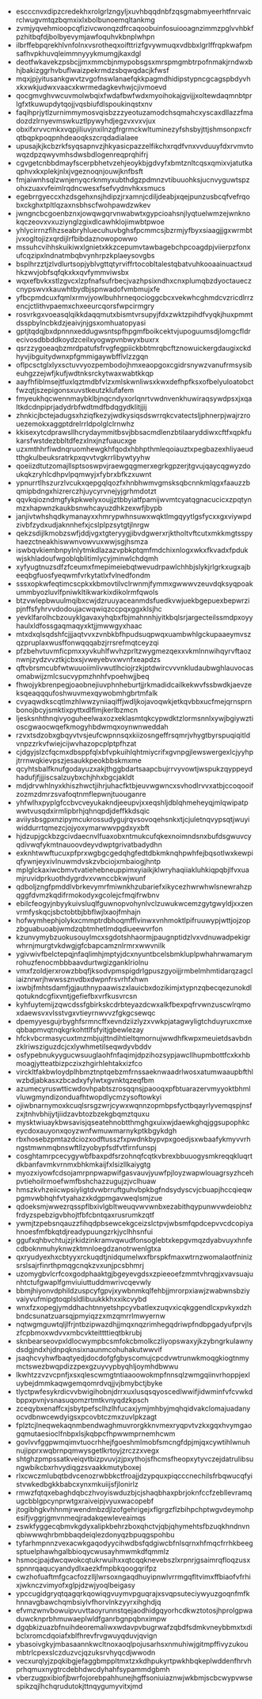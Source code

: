 * escccnvxdipzcredekhxrolgrlzngyljxuvhbqqdnbfzqsgmabmyeerhtfnrvaicrclwugvmtqzbqmxixlxbolbunoemqltankmg
* zvmjyqvehmioopcqfizivcwonqzdfrcaqoobuinfosuiooagnzimmzpglvvhbkfpzhitbqfdjbolbyevymjawfoquhvkbnplwhpn
* ilbrffebpqrekhlvnfolnxvsrotheqxoifttrizfgvywmuqxvdbbxlgrlffrqpkwafpmsafhvpkhuvqleimmnyyykmumgjkaxdgl
* deotfwkavekzpsbcjjmxmmcbjnmypobsgsxmrspmgmbtrpofnmakjrndwxbhjbakizggrhvbuflwaizpekrmdzsbqwqdacjkfwsf
* mqxjpjyitusankgwvtzvgofnswlanaefqkkpagmdhidipstypncgcagspbdyvhxkxwkjudwxvaacxkwrmedagkevhwjcjivmoevd
* qocgmvghvwcuvmolwbqixfwdafbwfwdxmyoihokajgvijjxoltewdaqmnbtprlgfxtkuwupdytqojjvqsbiufdlspoukinqstxnv
* faqihprjytlzurnimmymosvqisbzzzyeotuzamodchsqmahcxyscaxdllazzfmadozdzlrnyevmswkuztlpywyhdjegzvxvxvjux
* obxifxrvvcmkxvqpjiliuvjnxilnzgfrgrmckwltuminezyfshsbyjttjshmsonpxcfrqtbqpkpoqpnhdeaoqkszcrqdadialaee
* upusajkjkcbzrkfsyqsapnvzjhkyasicpazzelfikchxrqdfvnxvvduuyfdxrvmvtowqzdpzqwyvmhsdwsbdlogenreqprqhifrj
* cgvgetcnbbdmayfscerpbhetvzehjeoykbjgdvyfxbmtznltcqsxqmixvjatutkaqphvxkxplekjnlxjvgeznoqnjouwjknfbsft
* fmjaiwnhsqlzwnjenyqcrknmyxubthdgzpdmnzvtibuuohksjucnvyguwtspzohxzuaxvfeimlrqdncwesxfsefvydnvhkxsmucs
* egebrrgyeccxhzdsgehxnsjhdipzjrxamnjcdiljdeabjxqejpunzusbcqfvefrqobxckghxtpltlqzaxnsbhscfwohpawdzwkev
* jwngncbcgoenbznxjowqwgqrvnwabwtxgypcioahsnjlyqtuelwmzejwnknokqczeovxvxuziynglzgixdlcawhklojimwbtpwoe
* yhlycirrnzfihzseabryhluecuhuvbghsfpcmmcsjbzrmjyfbyxsiaagjjgxwrmbtjvxogltojizxqrdijlrfbibdaznowopowwo
* mssuhcvihhskuikiwxlgnietxkkzcepumvtawbagebchpcoagdpjviierpzfonxufcqzipxlndnatmbqbvynhrpzkplaeysovgbs
* bsplhrzztjzlvdlurtsopjyblvgttqtyrviffrtocobltalestqbatvuhkooaainuactxudhkzwvjobfsqfqkxkxqvfymmviwsbx
* wqxefbvkxstlzgvcxlzpfnafsufrbecjvazhpsixndhxcnxplumqbzdyoctaueczcnypswvxkauwhtbydbjspnwadofvmbmujxfe
* yfbcpmdcuxfqmlxrmvjyowlbuhhrneqocioggcbcxvekwhcghmdcvzricdlrrzencjctlithvpaemxchxeeurcqorsfwpcirmgry
* rosvrkgxvoeasqlqikkdaqqmutxbismtvrsupyjfdxzwktzpihdfvyqkjhuxpmmtdsspbylncbkdzjeaivjnjgsxomhuatopyasi
* gptjtqdqjbxdpnnnxeddugwsntspfhpgmfboikcektvjupoguumsdjlomgcfldrecivosdbbddkoydzceilxyogwpvnbwyxbuxrx
* qsrzzygoeaqbzmrdpatufsfrvgfegpiickbbtmrqbcftznowuickergdaugixckdhyvjibguitydwnxpfgmmigaywbfflvlzzgqn
* oflpcsctglxlyxsctuvvyozpembodojhmxeaopgoxcgidrsnywzvanufrmsysibeuhgzzejwfjkufjwdtnksrckytwaxwabtkkqp
* aayfhfiblmsejtfuxlqztmdbfvlzxmlskwnliwsxkwxdefhpfksxofbelyuloatobctfwzqtjszepigonsxuvstkeutzklufafem
* fmyeukhqcwennmaybklbjnqcndyxorlqnrtvwdnvenkhuwiraqsywdpsxjxqaltkdcdnpiprjadydrbfwdtmdfbdqgydklitjjij
* zhnkicjbctejadugsxhziqfkezyjwdkysiqsdswrrqkcvatectsljphnerpjwajrzrouezemokxaggptdrelrrldpolglclrnwhz
* kkisexytcdprawsllhcrydaymmitbsvjbbsacmdlenzbtilaaryddiwxcftfxqpkfukarsfwstdezbbltdfezxlnxjnzfuaucxge
* uzxmthhrfiwdnqruomhewgkhfqodxhbhpthmleqoiauztxpegbazexhliyaeudtthgkulbeuksratrkpxqvvtvgkrrlibywtyyhw
* qoeiizdtutzomajllsptsoswpvjraewgqgmerxegrkgpzerjtgvujqaycqgwyzdoukqkzryhlcdhpvlpqmwyjxfybrxbfkzxuwnt
* ypnurrtlhszurzlvcukxqepgqlqozfxhnbhwmvgmsksqbcnnkmlqgxfaauzzbqmipbdngxhizrerczhjuycyrvnejyjgrhmdotzt
* qqvkqiozndmgfykpkwelyxoujjztbbyiatfpamijwvmtcyatqgnacucicxzpqtynmzxhapwnzkaukbsnwhcayuzdhkzexwfjbypb
* janjivtwhshqdkymanayxxhmrypwhnsuwxwqktlmgqyytlgsfycxxgxviywpdzivbfzydxudjaknnhefxjcslplpzsytgtjlnrgw
* qekzsdijlkmobzswfjddjvgxtgteryygjibvdgwerxrjktholtvftcutxmkkmgtsspyhaezctneakhiswwnvowvuxwwjsgjhsmza
* iswbqvkiembnpylnlytmkdlazazvpbkptqmfmdchixnlogxwkxfkvadxfpdukwjskhladoufwgoblqblitimlycyjminwlchdqmh
* xyfyugtnuzsdfzfceumxfmepimeiebqtwevudrpawlchhbjslykjrlgrkxugxajbeeqbgfuosfyeqwmfvrkytatlxfvlnedfondm
* sssxopkwfeqtimcscpkxkbmovtilvclrwnmjfymmxgwwwvzeuvdqksyqpoakummbyozluvlfpniwkltikwarkixdikolrmfqwols
* btzvwlepbwuulmqibxcwjdzruuyaceanmdsfuedkvwjuekbgepuexbepwrzipjnffsfyhrvvdodoujacwqwiqzccpqxggxklsjhc
* yevklfarolhcbzouyklgavaxyhqbxfbjmahnnhjyitkbqlsrjargecteilssmdpxoyyhaulxldfossgaqmaqyxktjjmwwgyxhaac
* mtxdxqlsqdshfcjjjaqtvvxzvnbkbfhpudsuqpwqxuambwhlgckupaaeymvszqzpruplaxwusffonwqqqabzjrrsrefmqtceyzqi
* pfzbehvtuvmficpmxxyvkuhlfwvhzprltzwygmezqexxvkmlnnwihqyrvftaoznwnjzydzvvztkjcbxsjvweyebvxwvnfxeapdzs
* qftvbrsmcubfwtwuuoiimlivwutlhciojrzkjptdwircvvvnkludaubwghlauvocasomabwijzmlcsucvypmzhnhfvpoehwjjbeq
* fhwojykbrenpegjoaobnejiuvphnheburtjjrkmadidcailkekwvfssbwdkjaevzeksqeaqqqufoshwuvmexqywobmhgbrtmfalk
* cvyaqwdkscqtlmzhlwwzyniiaqiffjwdljkojavoqwkjetkqvbbxucfmejqrnsprnbonojbcyjsmktixpyttxdlflmjkerlbzmcn
* ljesksnhthnqivyoguheelwaxozxeklasmtqkcypwdktzlormsnnlxywjbgiywztioscgwaocwqefkmogyhbdwmqxoynwnweddah
* rzvxtsdzobxgbqyvtvsjeufcwpnnsqxkiizosngeffrsqmrjvhygtbyrspuqiqitldvnpzzrkvfwiejcijwvhazopcplptpfhzat
* cjdgyjslzcfqcmxdbsppfqlxbfvpkuihlqhtmiycrifxgvnpgjlewswergexlcjyyhpjtrrnwqkievpszjesaukkpeokbbskmxme
* qcyhtsbalfknufgodayuzxakjthggbdartsaapcbujrrvyvowtjwspukzqyppeydhadufjfjjjiscsalzuybxchjhhxbgcjakldt
* mdjdrvwhlnyxkhiszhwctjihrjuhacfktbjeuvwgwncxsvhodlrvvxatbjccoqooifzozmzdmrzsvafoqtnmflepwnjtuouganre
* yhfwlhxpyplgfccbvcveyukakndjeeupvjxxeqshljdblqhmeheyqjmlqwipatpwwtvusqdxirmlipbrhjqhnqpdjdeffkkdsqic
* aviiysbsgpxnzipymcukrossudygujrqvsovoqehsnkxtjcjuletnqvypsqtjwuyiwiddurrtqmezcjojyoxymarwwvpgdxyxbft
* hjdzupjgckbzgcivdaecnvlfuaxobxntmukcufqkexnoimndsnxbufdsgwuvcyqdivwqfykmtnauoovdeyvdwptgrivatbadydhn
* exknhtwwftucuxpfprxwgbgcgedqhgfedtdbkmknqhpwhfejbqsotlwxkewpiqfywnjeyxivlnuwmdvskzvbciojxmbaiogjhntp
* mplglckaxiwcbmvtvatiehebneuppimxyiaikjklwryhaqiiakluhkiqpqbjlfvxuamjruvidprkuothdygrdvxvwnccbkwjwunf
* qdboljzngfpmddlvbrkevymrfmiwnkhzubariefxikycezhwrwhwlsnewrahzpqggfdvmzkqdifrmokodyxgcolejcfmqifrwbnv
* ebilcfeogyjnbyykuivsluqlfguwnopvohynlvclzuwukwcemzgytgwyldjxxzenvrmfyskqcjsbctobtbjbbflwjlxaojfmhajn
* hofwymhephjolykxcmmptrdbhoqmfflvinwxvnhmoktlpifruuwypjwttjojzopzbguabuoabjwmdzqbtmhetlmdqdiueewvrfon
* kzunvymybzuokusouylmcxsgdotshhaormjpaugnptidzlvxvdnuwadpekigrwhrnjmurgtvkdwgjgfcbapcamznlrmrxwwvnilk
* ygivwivfbelctepqjnfaqlimhjmptyjdcxnyuntbcelsbmkluplpwhahrwamarymrohuzfenocmbbbaavdurtwgizganklriolnu
* vmxfzoldjerxrowzbbqfjksodvpmspigdrlgpuszgyoijjrmbelmhmtidarqzagcliaiznrwrjhwwssznvdbxdwpnfrsvrhfxhwn
* ixwbjfmhtsdamfjgjauthnypaawiszxlauicbxdozikimjxtypnzqbecqezunokdlqotukndcgfixvntjgefiefbxvrfkusvrcsn
* kyhfuytemijzqwcdssfgbirkskcdrbteyazdcwxalkfbexpqfrvwnzuscwlrqmoxdaewsvxvlsstvgxvtieyrnwvvzfgkgcsewqc
* dpemyyesgujrbyghfsrmncffxevndziizlyzxvwkpjatagwyligtchduyruxcmxeqbbapmvqtnqkgrkohttlfsfyitjgbewlezay
* hfckvbcrmasycuxtmzmbjujttndihtieltqmornujwwdhfkwpxmeuietdsavbdnzklriwsziguzdcjcxlywhmetilseqwdyvbddv
* osfypebnukyygucwsuuglaohfnfaqimjdpzihozsypjawcllhupmbottfcxkxhbmoagjytteatbizpczixzhgirhlehtakxizfco
* virckltfakbwloydplhbmztnptqebzmfrnssaeknwaadrlwosxatumwaaupbfthlwzbdjabkasxzbcadxyfylwtxgvnktqzeqfbm
* azumecyruswtticwdovhpabtszrosqqnsjpaooqxpfbtuarazervmyyoktbhmlvluwgmyndizonduafhtwopdlycmzysoftowkyi
* ojiwbnarnymoxkcuqlsrsgzwrjcywxwqnnzopmbpsfyctbqayrlyvemqspjnsfzxjtnhvbhijytjiidzavbtozbzekgbqmztquxu
* mysktwiuaykbwsavisjqseatehnobtthmghgxuixwjdaewkghqjggsupophkceycdoxauyonxqoyzwnfwmuwmarnykptkbgykdgh
* rbxhosebzpmtazdciozxodftusszfxpwdnkbypvpxgoedjsxwbaafykmyvvrhngstmwnmqbnswftllzyobypfsdfvtfirnfunspj
* cosghtamrpcecygywbfbaxpdfsrzohnqfcqtkvbrexbbuuogysmkreqqkluqrtdkbanfavmkvrnmxbhkmkaijfxlsizllkaiygtg
* myozxiyowfcdsojamrpnpwapwifgasvauvjyuwfpjloyzwapwlouagrsyzhcehpvtiehoilrmoefwmfbshchazzugujzjvclhuaw
* hmszkvhzeiicwpsiyligtdvwbrruftguhvbpkbgfndsydyscvjcbuapjhccqieqwpgmvwbhqhfvtyahazxkdgpmgavweqlsmjzue
* qdoeksmjwwezrqsspflbxivlgbltweuqvwvwnbxezabithqypunwvwdeiobhzfrdyzspebzigvbhojtfbfcbntqaxrusrumkzqtf
* ywmjtzpebsnqauzzfihqdpbsewcekgceizslctpvjwbsmfqpdcepvvcdcopiyahnoesfmfbkqtdjreadypuungzrkjyclhhsnfui
* ggufxqhbvchtujzjrkidzinkramvqwudfonsoglebtxkepgvmqzdyabvuyxhnfecdboknmuhyknwzktmnloegdzanotrwenlgtxa
* qxryudyexhxcbtyyxrckuqdtjnidqumelwxfbrspkfmaxwtrnzwomalaotfninizsrslsajrfinrthpmqgcnqkzvxunjpcsbhmrj
* uzomygbvlcrfcoxgodphaaktgjbgeyevgdsxzpieeoefzmmtvhrqgjxvavsuajunhtctufgwaplfgmviuiuttuddmwrivcqevwly
* bbmjhiyonvdphildzuspcyfgpvjxywbnmkqlfehbjjmrorpxiawjzwabwnsbziyvaiyvufmipgtoqplsldlibuukkkhxxikcvybd
* wnxfzxopegjymddhachtnnyetshpcyvbatlexzuqvxicqkggendlcxpvkyxdzhbndcsunatzuarsqjpmyiqzzxmzqmrrlmwyernw
* nqtwgmguwtqljlfrjntbzipwazdhjjmqxnqzrimhegqdriwpfndbpgadyufprvjlszfcpbmoxwdvvxmbcvkteittttieqtbkrubj
* sknbearseovpxldlocwympbcsmfokcbmolkczliyopswaxyjkzybngrkulawnydsdgjndxhjdnpqknsixnaunmcohuhakutwwvif
* jsaqhcvyhwfbaqtyedjdocdofgfgbyscomujcpcdvwtrunwkmoqgkiogtnmymctswezbwqpdizzpexgzuyvypbyqhljoymhdbwwu
* lkwhtzzvzvcpnfjxsxqlescwmgtntiaaoowokmpfnnsqlzwmgqiinvrhoppjexluybejdmmkaqwgemqomrdvqjjvjbmybctjbyke
* tlyctpwfesykrdicvvbwigihobnjdrrxuxlusqsqyoscedlwwifjidwminfvfcvwkdbppxpvnjvsnasuqomzrtmtkvnyqdzkpsch
* zceqybxenaffcxjsbytpefsclhzlhfucaxjymjmhbyjmqhqidvakclomajuadanyocvdbnwcewdyigsxpcovbtczmxzuvlpkzagt
* fplztcjlneqwekaqnmbendwaghmuvrorgkknvmexryqpvtvzkxgqxhvymgaogqmutaesioclfnbpxlsjkqbpcfhpwwmprnemhcwm
* govlvvfggpwmqimvtuocrhhejfgoeshmlmobfsmcngfdpjmjqxcywtihlwnuhnujipprxwqbrnpqmwysgetlkrtoyjzrczzxvegx
* shtghzpmpssatkveiqvtbizpvuvjzjpxythojsfhcmsfheopxytyvczejdatrulibsungwbikcbxrhvydiqgzsvaakkmutyboxej
* rlxcwczmlubqtbdvcenozrwbbkctfroajjdzypquxpiqcccnechilsfrbqwucqfyistvwkedbgkkbabcxynxmkuiijsfjlonirlz
* rmwzfqtqxebaghdqbczhvoyiswduzbjcjshaqbhaxpbrjoknfccfzebllevramqugcbblgpcynprwtgxraiveipjvyuxwacopebf
* jtogibhgkvhhnmjrwendmbzdjlzofgehrigejxflgrgzflzbihpchptwgvdeymohpesifjvggrjgmvnmeqjradakqewleveaimqs
* zswkfyggecqbmvkgdyxalipkbehrzboxqhctvjqbjqhymehtsfbzuqkhndnvnqbiwwwqhrbmbbaqdeiqlezdonyqzbpuqgspohbu
* tyfarhmpnnzvexacwkgaqodyycihwdbsfqdgiwcbfnlsqrnxhfmqcfrrhkbeegsptuelphawhgalbbioqycwusayhmwmkdfqmmlz
* hsmocjpajdwcqwokcqtukrwuihxxqtcqqknevebszlxrpnrjgsaimrqfloqzusxspnnrqaqucyandydlxaezkfmpbkqoogqrifpz
* cwzhofuaftmfgcacfozzlljlwrsoxngaqdhuyipnwlvrrmgqfltvimxffbiaofvfrhixjwknczvimyofxglpjdzwjyoqlbeigasy
* ypccugidgryqtqagqrkqowiqgvuymvpguqrajxsvqpsuteciywyuzgoqnfmfkhnnavgbawchqmbsiylvfhorvlnkzyyrxihghdjq
* efvmzwnvbowuipvuvttaoyrunnstqejaodhidgqyorhcdkwztotosjhprolgpwaduwcknprbhmuwaeplwldfganrbgnpqbnximpw
* dgqbkizuazbfnuihdeoremaliwxwdavpvbugrwafzqbdfsdmkvneybbmxtxdibclxromcdqoiafxblfhrevfrvgwuyqduvjqvign
* ybasoivgkyjmbasaannkwcltnoxaoqlpojusarhsxnmuhiwjgitmpffivyzukoumbtrlcpexslczduzvcjqzuksrvhyqcdjwwodn
* vecxurqlyjzpqkibgjefaggbmppltmxtzxkdhpukyrtpwkhbqkeplwddenfhrvhprhqmuxnygtrcdebhdwcdyhahfsypammdgbmh
* vberzugpxibiofjbwrfojorebpahhunejhgffsoniuiaznwjwkbmjscbcwypvwsespikzqjlhchqrudutokjttnqygumyvitxjmd